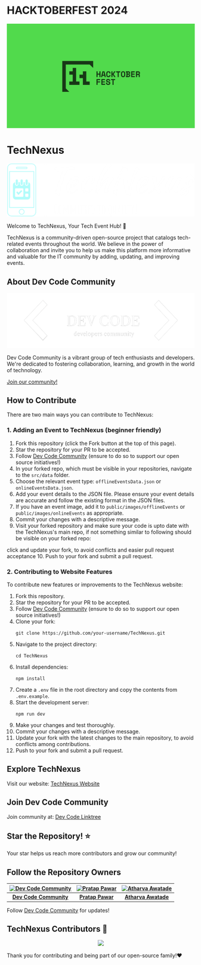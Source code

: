 # HACKTOBERFEST 2024

![Hacktoberfest 2024 Banner](public/images/hacktoberfest_logo.jpg)

# TechNexus

![TechNexus Logo](public/images/logos/logo-no-background.png)

Welcome to TechNexus, Your Tech Event Hub! 🌟

TechNexus is a community-driven open-source project that catalogs tech-related events throughout the world. We believe in the power of collaboration and invite you to help us make this platform more informative and valuable for the IT community by adding, updating, and improving events.

## About Dev Code Community

![Dev Code Community Logo](public/images/logos/DevCode-without-BG.png)

Dev Code Community is a vibrant group of tech enthusiasts and developers. We're dedicated to fostering collaboration, learning, and growth in the world of technology.

[Join our community!](https://dev-code-community.github.io/bio/)

## How to Contribute

There are two main ways you can contribute to TechNexus:

### 1. Adding an Event to TechNexus (beginner friendly)

1. Fork this repository (click the Fork button at the top of this page).
2. Star the repository for your PR to be accepted.
3. Follow [Dev Code Community](https://github.com/Dev-Code-Community) (ensure to do so to support our open source initiatives!)
4. In your forked repo, which must be visible in your repositories, navigate to the `src/data` folder.
5. Choose the relevant event type: `offlineEventsData.json` or `onlineEventsData.json`.
6. Add your event details to the JSON file. Please ensure your event details are accurate and follow the existing format in the JSON files.
7. If you have an event image, add it to `public/images/offlineEvents` or `public/images/onlineEvents` as appropriate.
8. Commit your changes with a descriptive message.
9. Visit your forked repository and make sure your code is upto date with the TechNexus's main repo, if not something similar to following should be visible on your forked repo:


click and update your fork, to avoid conflicts and easier pull request acceptance
10. Push to your fork and submit a pull request.


### 2. Contributing to Website Features

To contribute new features or improvements to the TechNexus website:

1. Fork this repository.
2. Star the repository for your PR to be accepted.
3. Follow [Dev Code Community](https://github.com/Dev-Code-Community) (ensure to do so to support our open source initiatives!)
4. Clone your fork:
   ```
   git clone https://github.com/your-username/TechNexus.git
   ```
5. Navigate to the project directory:
   ```
   cd TechNexus
   ```
6. Install dependencies:
   ```
   npm install
   ```
7. Create a `.env` file in the root directory and copy the contents from `.env.example`.
8. Start the development server:
   ```
   npm run dev
   ```
9. Make your changes and test thoroughly.
10. Commit your changes with a descriptive message.
11. Update your fork with the latest changes to the main repository, to avoid conflicts among contributions.
12. Push to your fork and submit a pull request.

## Explore TechNexus

Visit our website: [TechNexus Website](https://devcode-technexus.vercel.app)

## Join Dev Code Community

Join community at: [Dev Code Linktree](https://dev-code-community.github.io/bio/)

## Star the Repository! ⭐

Your star helps us reach more contributors and grow our community!

## Follow the Repository Owners

| [![Dev Code Community](https://avatars.githubusercontent.com/u/113856219?s=200&v=664)](https://github.com/Dev-Code-Community) | [![Pratap Pawar](https://avatars3.githubusercontent.com/pawarspeaks?size=200)](https://github.com/pawarspeaks) | [![Atharva Awatade](https://avatars3.githubusercontent.com/atharvaawatade?size=200)](https://github.com/atharvaawatade) |
|:---:|:---:|:---:|
| [**Dev Code Community**](https://github.com/Dev-Code-Community) | [**Pratap Pawar**](https://github.com/pawarspeaks) | [**Atharva Awatade**](https://github.com/atharvaawatade) |

Follow [Dev Code Community](https://github.com/Dev-Code-Community) for updates!

## TechNexus Contributors 💫

<p align="center">
   <a href="https://github.com/pawarspeaks/TechNexus/graphs/contributors">
   <img src="https://contributors-img.web.app/image?repo=pawarspeaks/TechNexus" />
   </a>
</p>

Thank you for contributing and being part of our open-source family!♥️